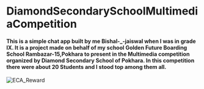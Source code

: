 # DiamondSecondarySchoolMultimediaCompetition
#### This is a simple chat app built by me Bishal-_-jaiswal when I was in grade IX. It is a project made on behalf of my school Golden Future Boarding School Rambazar-15,Pokhara to present in the Multimedia competition organized by Diamond Secondary School of Pokhara. In this competition there were about 20 Students and I stood top among them all.
![ECA_Reward](https://user-images.githubusercontent.com/98162630/228125527-fa689fba-9e2a-421b-a5c9-ec60b89b2abe.jpg)
